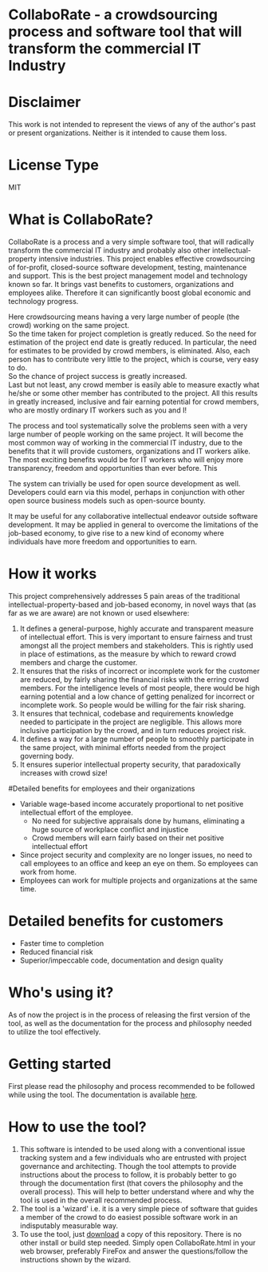# CollaboRate - a crowdsourcing process and software tool that will transform the commercial IT Industry

# Disclaimer
This work is not intended to represent the views of any of the author's past or present organizations. Neither is it intended to cause them loss.

# License Type
MIT

# What is CollaboRate?
CollaboRate is a process and a very simple software tool, that will radically transform the commercial IT industry and probably also other intellectual-property intensive industries. This project enables effective crowdsourcing of for-profit, closed-source software development, testing, maintenance and support. This is the best project management model and technology known so far. It brings vast benefits to customers, organizations and employees alike. Therefore it can significantly boost global economic and technology progress. 

Here crowdsourcing means having a very large number of people (the crowd) working on the same project.  
So the time taken for project completion is greatly reduced.
So the need for estimation of the project end date is greatly reduced.
In particular, the need for estimates to be provided by crowd members, is eliminated.
Also, each person has to contribute very little to the project, which is course, very easy to do.  
So the chance of project success is greatly increased.  
Last but not least, any crowd member is easily able to measure exactly what he/she or some other member has contributed to the project.
All this results in greatly increased, inclusive and fair earning potential for crowd members, who are mostly ordinary IT workers such as you and I!

The process and tool systematically solve the problems seen with a very large number of people working on the same project. It will become the most common way of working in the commercial IT industry, due to the benefits that it will provide customers, organizations and IT workers alike. The most exciting benefits would be for IT workers who will enjoy more transparency, freedom and opportunities than ever before. This 

The system can trivially be used for open source development as well. Developers could earn via this model, perhaps in conjunction with other open source business models such as open-source bounty.

It may be useful for any collaborative intellectual endeavor outside software development.  It may be applied in general to overcome the limitations of the job-based economy, to give rise to a new kind of economy where individuals have more freedom and opportunities to earn.

# How it works

This project comprehensively addresses 5 pain areas of the traditional intellectual-property-based and job-based economy, in novel ways that (as far as we are aware) are not known or used elsewhere:
1. It defines a general-purpose, highly accurate and transparent measure of intellectual effort. This is very important to ensure fairness and trust amongst all the project members and stakeholders. This is rightly used in place of estimations, as the measure by which to reward crowd members and charge the customer.
2. It ensures that the risks of incorrect or incomplete work for the customer  are reduced, by fairly sharing the financial risks with the erring crowd members. For the intelligence levels of most people, there would be high earning potential and a low chance of getting penalized for incorrect or incomplete work. So people would be willing for the fair risk sharing. 
3. It ensures that technical, codebase and requirements knowledge needed to participate in the project are negligible. This allows more inclusive participation by the crowd, and in turn reduces project risk.
4. It defines a way for a large number of people to smoothly participate in the same project, with minimal efforts needed from the project governing body.  
5. It ensures superior intellectual property security, that paradoxically increases with crowd size!

#Detailed benefits for employees and their organizations
- Variable wage-based income accurately proportional to net positive intellectual effort of the employee. 
  - No need for subjective appraisals done by humans, eliminating a huge source of workplace conflict and injustice
  - Crowd members will earn fairly based on their net positive intellectual effort
- Since project security and complexity are no longer issues, no need to call employees to an office and keep an eye on them. So employees can work from home.
- Employees can work for multiple projects and organizations at the same time.

# Detailed benefits for customers
  - Faster time to completion
  - Reduced financial risk
  - Superior/impeccable code, documentation and design quality

# Who's using it?
As of now the project is in the process of releasing the first version of the tool, as well as the documentation for the process and philosophy needed to utilize the tool effectively.

# Getting started
First please read the philosophy and process recommended to be followed while using the tool. The documentation is available [here](https://github.com/sohrabsaran/CollaboRate/wiki).

# How to use the tool?
1. This software is intended to be used along with a conventional issue tracking system and a few individuals who are entrusted with project governance and architecting. Though the tool attempts to provide instructions about the process to follow, it is probably better to go through the documentation first (that covers the philosophy and the overall process). This will help to better understand where and why the tool is used in the overall recommended process.
2. The tool is a 'wizard' i.e. it is a very simple piece of software that guides a member of the crowd to do easiest possible software work in an indisputably measurable way.
3. To use the tool, just [download](https://github.com/sohrabsaran/CollaboRate/archive/master.zip) a copy of this repository. There is no other install or build step needed. Simply open CollaboRate.html in your web browser, preferably FireFox and answer the questions/follow the instructions shown by the wizard.
